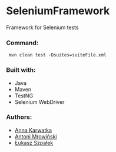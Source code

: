 # SeleniumFramework
Framework for Selenium tests

### Command:
``` mvn clean test -Dsuites=suiteFile.xml```

### Built with:

* Java
* Maven
* TestNG
* Selenium WebDriver

### Authors:

* [Anna Karwatka](https://github.com/AnnaKarwatka "GitHub Account")
* [Antoni Mrowiński](https://github.com/AntoniMrowinski "GitHub Account")
* [Łukasz Szpałek](https://github.com/szpaleklukasz "GitHub Account")